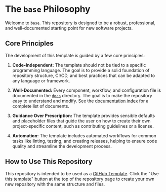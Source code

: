 # The `base` Philosophy

Welcome to `base`. This repository is designed to be a robust, professional, and well-documented starting point for new software projects.

## Core Principles

The development of this template is guided by a few core principles:

1.  **Code-Independent:** The template should not be tied to a specific programming language. The goal is to provide a solid foundation of repository structure, CI/CD, and best practices that can be adapted to any language or framework.

2.  **Well-Documented:** Every component, workflow, and configuration file is documented in the [`docs`](./) directory. The goal is to make the repository easy to understand and modify. See the [documentation index](./README.md) for a complete list of documents.

3.  **Guidance Over Prescription:** The template provides sensible defaults and placeholder files that guide the user on how to create their own project-specific content, such as contributing guidelines or a license.

4.  **Automation:** The template includes automated workflows for common tasks like linting, testing, and creating releases, helping to ensure code quality and streamline the development process.

## How to Use This Repository

This repository is intended to be used as a [GitHub Template](https://docs.github.com/en/repositories/creating-a-repository-on-github/creating-a-repository-from-a-template). Click the "Use this template" button at the top of the repository page to create your own new repository with the same structure and files.
